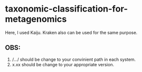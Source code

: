 # taxonomic-classification-for-metagenomics
Here, I used Kaiju. Kraken also can be used for the same purpose. 

## OBS: 
1. /.../ should be change to your convinient path in each system.
2. x.xx should be change to your appropriate version.

